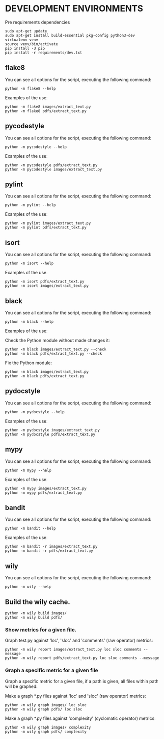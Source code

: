 # DEVELOPMENT ENVIRONMENTS

Pre requirements dependencies

```console
sudo apt-get update
sudo apt-get install build-essential pkg-config python3-dev
virtualenv venv
source venv/bin/activate
pip install -U pip
pip install -r requirements/dev.txt
```

## flake8

You can see all options for the script, executing the following command:

```console
python -m flake8 --help
```

Examples of the use:

```console
python -m flake8 images/extract_text.py
python -m flake8 pdfs/extract_text.py
```

## pycodestyle

You can see all options for the script, executing the following command:

```console
python -m pycodestyle --help
```

Examples of the use:

```console
python -m pycodestyle pdfs/extract_text.py
python -m pycodestyle images/extract_text.py
```

## pylint

You can see all options for the script, executing the following command:

```console
python -m pylint --help
```

Examples of the use:

```console
python -m pylint images/extract_text.py
python -m pylint pdfs/extract_text.py
```

## isort

You can see all options for the script, executing the following command:

```console
python -m isort --help
```

Examples of the use:

```console
python -m isort pdfs/extract_text.py
python -m isort images/extract_text.py
```

## black

You can see all options for the script, executing the following command:

```console
python -m black --help
```

Examples of the use:

Check the Python module without made changes it:

```console
python -m black images/extract_text.py --check
python -m black pdfs/extract_text.py --check
```

Fix the Python module:

```console
python -m black images/extract_text.py
python -m black pdfs/extract_text.py
```

## pydocstyle

You can see all options for the script, executing the following command:

```console
python -m pydocstyle --help
```

Examples of the use:

```console
python -m pydocstyle images/extract_text.py
python -m pydocstyle pdfs/extract_text.py
```

## mypy

You can see all options for the script, executing the following command:

```console
python -m mypy --help
```

Examples of the use:

```console
python -m mypy images/extract_text.py
python -m mypy pdfs/extract_text.py
```

## bandit

You can see all options for the script, executing the following command:

```console
python -m bandit --help
```

Examples of the use:

```console
python -m bandit -r images/extract_text.py
python -m bandit -r pdfs/extract_text.py
```

## wily

You can see all options for the script, executing the following command:

```console
python -m wily --help
```

## Build the wily cache.

```console
python -m wily build images/
python -m wily build pdfs/
```

### Show metrics for a given file.

Graph test.py against 'loc', 'sloc' and 'comments' (raw operator) metrics:

```console
python -m wily report images/extract_text.py loc sloc comments --message
python -m wily report pdfs/extract_text.py loc sloc comments --message
```

### Graph a specific metric for a given file

Graph a specific metric for a given file, if a path is given, all files
within path will be graphed.

Make a graph *.py files against 'loc' and 'sloc' (raw operator) metrics:

```console
python -m wily graph images/ loc sloc
python -m wily graph pdfs/ loc sloc
```

Make a graph *.py files against 'complexity' (cyclomatic operator) metrics:

```console
python -m wily graph images/ complexity
python -m wily graph pdfs/ complexity
```
